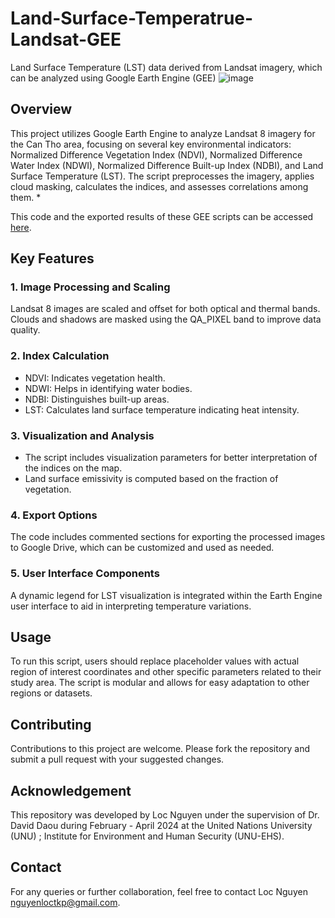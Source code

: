 # Land-Surface-Temperatrue-Landsat-GEE
Land Surface Temperature (LST) data derived from Landsat imagery, which can be analyzed using Google Earth Engine (GEE)
![image](https://github.com/LocNguyenTKP/Land-Surface-Temperatrue-Landsat-GEE/assets/66542803/f68f7e85-468b-43cc-b721-3da8a7a3c1e3)

## Overview
This project utilizes Google Earth Engine to analyze Landsat 8 imagery for the Can Tho area, focusing on several key environmental indicators: Normalized Difference Vegetation Index (NDVI), Normalized Difference Water Index (NDWI), Normalized Difference Built-up Index (NDBI), and Land Surface Temperature (LST). The script preprocesses the imagery, applies cloud masking, calculates the indices, and assesses correlations among them.
* 
<p>This code and the exported results of these GEE scripts can be accessed <a href="https://code.earthengine.google.com/?accept_repo=users%2Fdaviddaou%2Ftestdelta&scriptPath=users%2Fnguyenloctkp%2Fgithub%3ARandom%20Forest%20LULC%20Classification%20" target="_blank">here</a>.</p>

## Key Features
### 1. Image Processing and Scaling
Landsat 8 images are scaled and offset for both optical and thermal bands.
Clouds and shadows are masked using the QA_PIXEL band to improve data quality.
### 2. Index Calculation
* NDVI: Indicates vegetation health.
* NDWI: Helps in identifying water bodies.
* NDBI: Distinguishes built-up areas.
* LST: Calculates land surface temperature indicating heat intensity.
### 3. Visualization and Analysis
* The script includes visualization parameters for better interpretation of the indices on the map.
* Land surface emissivity is computed based on the fraction of vegetation.
### 4. Export Options
The code includes commented sections for exporting the processed images to Google Drive, which can be customized and used as needed.
### 5. User Interface Components
A dynamic legend for LST visualization is integrated within the Earth Engine user interface to aid in interpreting temperature variations.

## Usage
To run this script, users should replace placeholder values with actual region of interest coordinates and other specific parameters related to their study area. The script is modular and allows for easy adaptation to other regions or datasets.

## Contributing
Contributions to this project are welcome. Please fork the repository and submit a pull request with your suggested changes.

## Acknowledgement
This repository was developed by Loc Nguyen under the supervision of Dr. David Daou during February - April 2024 at the United Nations University (UNU) ; Institute for Environment and Human Security (UNU-EHS). 

## Contact
For any queries or further collaboration, feel free to contact Loc Nguyen nguyenloctkp@gmail.com.

